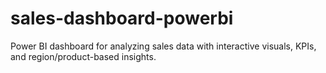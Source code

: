 # sales-dashboard-powerbi
Power BI dashboard for analyzing sales data with interactive visuals, KPIs, and region/product-based insights.
